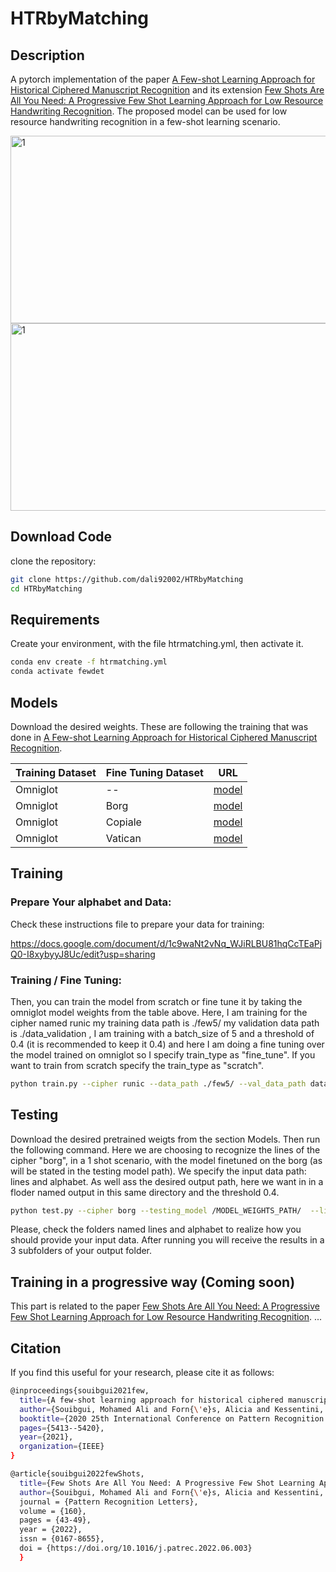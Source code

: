 # HTRbyMatching

## Description

A pytorch implementation of the paper [A Few-shot Learning Approach for Historical Ciphered Manuscript Recognition](https://arxiv.org/abs/2009.12577) and its extension [Few Shots Are All You Need: A Progressive Few Shot Learning Approach for Low Resource Handwriting Recognition](https://arxiv.org/abs/2107.10064). The proposed model can be used for low resource handwriting recognition in a few-shot learning scenario. 

<img src="./imgs/model.png"  alt="1" width = 1200px height = 300px >

<img src="./imgs/progressive.png"  alt="1" width = 1200px height = 300px >

## Download Code
clone the repository:
```bash
git clone https://github.com/dali92002/HTRbyMatching
cd HTRbyMatching
```
## Requirements

Create your environment, with the file htrmatching.yml, then activate it. 
```bash
conda env create -f htrmatching.yml
conda activate fewdet
```
## Models

Download the desired weights. These are following the training that was done in [A Few-shot Learning Approach for Historical Ciphered Manuscript Recognition](https://arxiv.org/abs/2009.12577).


<table class="tg">
<thead>
  <tr>
    <th class="tg-c3ow">Training Dataset</th>
    <th class="tg-c3ow">Fine Tuning Dataset</th>
    <th class="tg-c3ow">URL</th>
  </tr>
</thead>
<tbody>
  <tr>
    <td class="tg-c3ow" >Omniglot</td>
    <td class="tg-c3ow">  -- </td>
    <td class="tg-c3ow"><a href="https://drive.google.com/file/d/1MmW-6n8M_u-bMZdMWGLidqfo1uhXlDQQ/view?usp=sharing" target="_blank" rel="noopener noreferrer">model</a></td>
  </tr>
  <tr>
    <td class="tg-c3ow" >Omniglot</td>
    <td class="tg-c3ow">  Borg </td>
    <td class="tg-c3ow"><a href="https://drive.google.com/file/d/15CvT46BDYkI8DdOkm44eiN6f9ecMM5Wh/view?usp=sharing" target="_blank" rel="noopener noreferrer">model</a></td>
  </tr>
    <tr>
    <td class="tg-c3ow" >Omniglot</td>
    <td class="tg-c3ow">  Copiale </td>
    <td class="tg-c3ow"><a href="https://drive.google.com/file/d/1U8-BobTzFIRHMahMKqRiqJFHNc96gUDb/view?usp=sharing" target="_blank" rel="noopener noreferrer">model</a></td>
  </tr>
    <tr>
    <td class="tg-c3ow" >Omniglot</td>
    <td class="tg-c3ow">  Vatican </td>
    <td class="tg-c3ow"><a href="https://drive.google.com/file/d/1qReohSO2pHE2kypMCbq850-dAZTDCv25/view?usp=sharing" target="_blank" rel="noopener noreferrer">model</a></td>
  </tr>
  
</tbody>
</table>

## Training 

### Prepare Your alphabet and Data:

Check these instructions file to prepare your data for training:

https://docs.google.com/document/d/1c9waNt2vNq_WJiRLBU81hqCcTEaPjQ0-I8xybyyJ8Uc/edit?usp=sharing

### Training / Fine Tuning:

Then, you can train the model from scratch or fine tune it by taking the omniglot model weights from the table above.
Here, I am training for the cipher named runic my training data path is ./few5/  my validation data path is ./data_validation , I am training with a batch_size of 5 and a threshold of 0.4 (it is recommended to keep it 0.4) and here I am doing a fine tuning over the model trained on omniglot so I specify train_type as "fine_tune". If you want to train from scratch specify the train_type as "scratch".

```bash
python train.py --cipher runic --data_path ./few5/ --val_data_path data_validation --batch_size 5 --shots 5 --alphabet alphabet --thresh 0.4 --train_type fine_tune
```

## Testing

Download the desired pretrained weigts from the section Models. Then run the following command. Here we are choosing to recognize the lines of the cipher "borg", in a 1 shot scenario, with the model finetuned on the borg (as will be stated in the testing model path). We specify the input data path: lines and alphabet. As well ass the desired output path, here we want in in a floder named output in this same directory and the threshold 0.4. 

```bash
python test.py --cipher borg --testing_model /MODEL_WEIGHTS_PATH/  --lines /LINES_PATH/ --alphabet ./ALPHABET_PATH/  --output ./OUTPUT_PATH/ --shots 1 --thresh 0.4
```

Please, check the folders named lines and alphabet to realize how you should provide your input data. After running you will receive the results in a 3 subfolders of your output folder.  

## Training in a progressive way (Coming soon)

This part is related to the paper [Few Shots Are All You Need: A Progressive Few Shot Learning Approach for Low Resource Handwriting Recognition](https://arxiv.org/abs/2107.10064). ... 

## Citation 
If you find this useful for your research, please cite it as follows:

```bash
@inproceedings{souibgui2021few,
  title={A few-shot learning approach for historical ciphered manuscript recognition},
  author={Souibgui, Mohamed Ali and Forn{\'e}s, Alicia and Kessentini, Yousri and Tudor, Crina},
  booktitle={2020 25th International Conference on Pattern Recognition (ICPR)},
  pages={5413--5420},
  year={2021},
  organization={IEEE}
}
```
```bash
@article{souibgui2022fewShots,
  title={Few Shots Are All You Need: A Progressive Few Shot Learning Approach for Low Resource Handwritten Text Recognition},
  author={Souibgui, Mohamed Ali and Forn{\'e}s, Alicia and Kessentini, Yousri and Megyesi, Be{\'a}ta},
  journal = {Pattern Recognition Letters},
  volume = {160},
  pages = {43-49},
  year = {2022},
  issn = {0167-8655},
  doi = {https://doi.org/10.1016/j.patrec.2022.06.003}
  }
```
